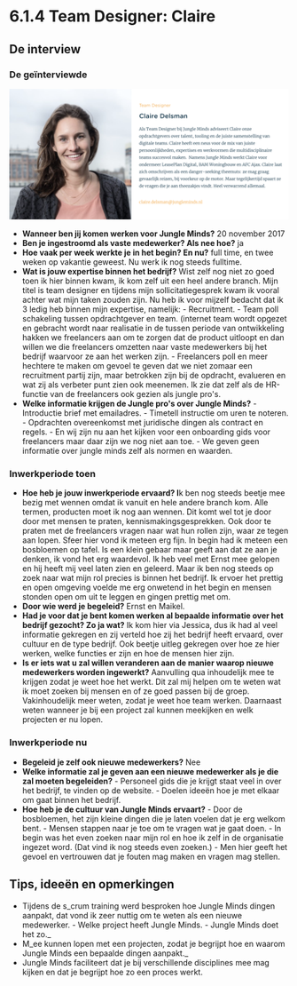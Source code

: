 # 6.1.4 Team Designer: Claire

## De interview

### De geïnterviewde

![Claire Delsman](../../.gitbook/assets/medewerker_claire.png)

* **Wanneer ben jij komen werken voor Jungle Minds?** 20 november 2017 
* **Ben je ingestroomd als vaste medewerker? Als nee hoe?** ja 
* **Hoe vaak per week werkte je in het begin? En nu?** full time, en twee weken op vakantie geweest. Nu werk ik nog steeds fulltime. 
* **Wat is jouw expertise binnen het bedrijf?** Wist zelf nog niet zo goed toen ik hier binnen kwam, ik kom zelf uit een heel andere branch. Mijn titel is team designer en tijdens mijn sollicitatiegesprek kwam ik vooral achter wat mijn taken zouden zijn. Nu heb ik voor mijzelf bedacht dat ik 3 ledig heb binnen mijn expertise, namelijk:  - Recruitment. - Team poll schakeling tussen opdrachtgever en team. \(internet team wordt opgezet en gebracht wordt naar realisatie in de tussen periode van ontwikkeling hakken we freelancers aan om te zorgen dat de product uitloopt en dan willen we die freelancers omzetten naar vaste medewerkers bij het bedrijf waarvoor ze aan het werken zijn.  - Freelancers poll en meer hechtere te maken om gevoel te geven dat we niet zomaar een recruitment partij zijn, maar betrokken zijn bij de opdracht, evalueren en wat zij als verbeter punt zien ook meenemen. Ik zie dat zelf als de HR-functie van de freelancers ook gezien als jungle pro's. 
* **Welke informatie krijgen de Jungle pro's over Jungle Minds?** - Introductie brief met emailadres. - Timetell instructie om uren te noteren. - Opdrachten overeenkomst met juridische dingen als contract en regels. - En wij zijn nu aan het kijken voor een onboarding gids voor freelancers maar daar zijn we nog niet aan toe. - We geven geen informatie over jungle minds zelf als normen en waarden.

### Inwerkperiode toen

* **Hoe heb je jouw inwerkperiode ervaard? I**k ben nog steeds beetje mee bezig met wennen omdat ik vanuit en hele andere branch kom. Alle termen, producten moet ik nog aan wennen. Dit komt wel tot je door door met mensen te praten, kennismakingsgesprekken. Ook door te praten met de freelancers vragen naar wat hun rollen zijn, waar ze tegen aan lopen. Sfeer hier vond ik meteen erg fijn. In begin had ik meteen een bosbloemen op tafel. Is een klein gebaar maar geeft aan dat ze aan je denken, ik vond het erg waardevol. Ik heb veel met Ernst mee gelopen en hij heeft mij veel laten zien en geleerd. Maar ik ben nog steeds op zoek naar wat mijn rol precies is binnen het bedrijf. Ik ervoer het prettig en open omgeving voelde me erg onwetend in het begin en mensen stonden open om uit te leggen en gingen prettig met om. 
* **Door wie werd je begeleid?** Ernst en Maikel. 
* **Had je voor dat je bent komen werken al bepaalde informatie over het bedrijf gezocht? Zo ja wat?** Ik kom hier via Jessica, dus ik had al veel informatie gekregen en zij verteld hoe zij het bedrijf heeft ervaard, over cultuur en de type bedrijf. Ook beetje uitleg gekregen over hoe ze hier werken, welke functies er zijn en hoe de mensen hier zijn. 
* **Is er iets wat u zal willen veranderen aan de manier waarop nieuwe medewerkers worden ingewerkt?** Aanvulling qua inhoudelijk mee te krijgen zodat je weet hoe het werkt. Dit zal mij helpen om te weten wat ik moet zoeken bij mensen en of ze goed passen bij de groep. Vakinhoudelijk meer weten, zodat je weet hoe team werken. Daarnaast weten wanneer je bij een project zal kunnen meekijken en welk projecten er nu lopen.

### Inwerkperiode nu

* **Begeleid je zelf ook nieuwe medewerkers?** Nee 
* **Welke informatie zal je geven aan een nieuwe medewerker als je die zal moeten begeleiden?** - Personeel gids die je krijgt staat veel in over het bedrijf, te vinden op de website. - Doelen ideeën hoe je met elkaar om gaat binnen het bedrijf.  
* **Hoe heb je de cultuur van Jungle Minds ervaart?** - Door de bosbloemen, het zijn kleine dingen die je laten voelen dat je erg welkom bent. - Mensen stappen naar je toe om te vragen wat je gaat doen. - In begin was het even zoeken naar mijn rol en hoe ik zelf in de organisatie ingezet word. \(Dat vind ik nog steeds even zoeken.\) - Men hier geeft het gevoel en vertrouwen dat je fouten mag maken en vragen mag stellen.

## Tips, ideeën en opmerkingen

*  Tijdens de s_crum training werd besproken hoe Jungle Minds dingen aanpakt, dat vond ik zeer nuttig om te weten als een nieuwe medewerker. - Welke project heeft Jungle Minds. - Jungle Minds doet het zo._ 
* M_ee kunnen lopen met een projecten, zodat je begrijpt hoe en waarom Jungle Minds een bepaalde dingen aanpakt._
* Jungle Minds faciliteert dat je bij verschillende disciplines mee mag kijken en dat je begrijpt hoe zo een proces werkt. 

